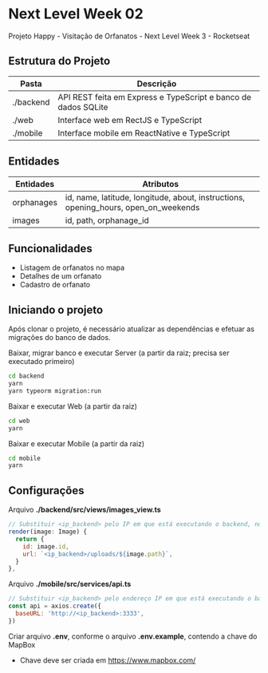 # Next Level Week 02

Projeto Happy - Visitação de Orfanatos - Next Level Week 3 - Rocketseat

## Estrutura do Projeto

| Pasta | Descrição |
| ----------- | ----------- |
| ./backend | API REST feita em Express e TypeScript e banco de dados SQLite |
| ./web | Interface web em RectJS e TypeScript |
| ./mobile | Interface mobile em ReactNative e TypeScript |


## Entidades

| Entidades | Atributos |
| ----------- | ----------- |
| orphanages | id, name, latitude, longitude, about, instructions, opening_hours, open_on_weekends |
| images | id, path, orphanage_id |

## Funcionalidades

* Listagem de orfanatos no mapa
* Detalhes de um orfanato
* Cadastro de orfanato

## Iniciando o projeto

Após clonar o projeto, é necessário atualizar as dependências e efetuar as migrações do banco de dados.

Baixar, migrar banco e executar Server (a partir da raiz; precisa ser executado primeiro)

```bash
cd backend
yarn
yarn typeorm migration:run
```

Baixar e executar Web (a partir da raiz)
```bash
cd web
yarn
```

Baixar e executar Mobile (a partir da raiz)
```bash
cd mobile
yarn
```

## Configurações


Arquivo **./backend/src/views/images_view.ts**

```javascript
// Substituir <ip_backend> pelo IP em que está executando o backend, no método render
render(image: Image) {
  return {
    id: image.id,
    url: `<ip_backend>/uploads/${image.path}`,
  }
},
```

Arquivo **./mobile/src/services/api.ts**

```javascript
// Substituir <ip_backend> pelo endereço IP em que está executando o backend
const api = axios.create({
  baseURL: 'http://<ip_backend>:3333',
})
```

Criar arquivo **.env**, conforme o arquivo **.env.example**, contendo a chave do MapBox

 * Chave deve ser criada em https://www.mapbox.com/